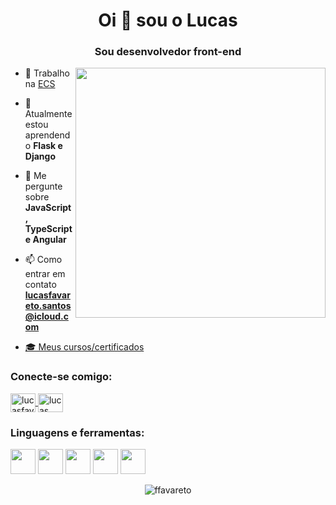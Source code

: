 <h1 align="center">Oi 👋 sou o Lucas</h1>
<h3 align="center">Sou desenvolvedor front-end</h3>
<img align="right" width="400" src="https://media.giphy.com/media/zOvBKUUEERdNm/giphy.gif">

- 🔭 Trabalho na [ECS]([https://www.alura.com.br/](https://ecs.com.br/))

- 🌱 Atualmente estou aprendendo **Flask e Django**

- 💬 Me pergunte sobre **JavaScript, TypeScript e Angular**

- 📫 Como entrar em contato **lucasfavareto.santos@icloud.com**

- <a href="https://cursos.alura.com.br/vitrinedev/lucasfavareto" target="_blank">🎓 Meus cursos/certificados</a>


<h3 align="left">Conecte-se comigo:</h3>
<a href="https://www.linkedin.com/in/lucasfavareto/" target="blank">
    <img align="center" src="https://raw.githubusercontent.com/rahuldkjain/github-profile-readme-generator/master/src/images/icons/Social/linked-in-alt.svg" alt="lucasfavareto" height="30" width="40" />
</a>

<a href="https://api.whatsapp.com/send?phone=5511961947515" target="blank">
    <img align="center" src="https://raw.githubusercontent.com/rahuldkjain/github-profile-readme-generator/888aff31e1d26dd2a6acf6afebbc34970aeb0118/src/images/icons/Social/whatsapp.svg" alt="lucas favareto" height="30" width="40" />
</a>

<h3 align="left">Linguagens e ferramentas:</h3>
<p align="left">
    <img src="https://cdn.jsdelivr.net/gh/devicons/devicon/icons/html5/html5-plain.svg" width="40" height="40"/>
    <img src="https://cdn.jsdelivr.net/gh/devicons/devicon/icons/css3/css3-plain.svg" width="40" height="40"/>
    <img src="https://cdn.jsdelivr.net/gh/devicons/devicon/icons/javascript/javascript-original.svg" width="40" height="40"/>
    <img src="https://cdn.jsdelivr.net/gh/devicons/devicon/icons/typescript/typescript-original.svg" width="40" height="40"/>
    <img src="https://cdn.jsdelivr.net/gh/devicons/devicon/icons/angularjs/angularjs-plain.svg" width="40" height="40"/>
</p>

<p align="center">
  <img align="center" src="https://github-readme-stats.vercel.app/api/top-langs?username=ffavareto&show_icons=true&locale=en&layout=compact" alt="ffavareto" />
</p>
